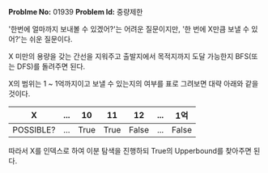 **Problme No:** 01939
**Problem Id:** 중량제한


'한번에 얼마까지 보내볼 수 있겠어?'는 어려운 질문이지만, '한 번에 X만큼 보낼 수 있어?'는 쉬운 질문이다.


X 미만의 용량을 갖는 간선을 지워주고 출발지에서 목적지까지 도달 가능한지 BFS(또는 DFS)를 돌려주면 된다.


X의 범위는 1 ~ 1억까지이고 보낼 수 있는지의 여부를 표로 그려보면 대략 아래와 같을 것이다.

| X         | ...  | 10   | 11   | 12    | ...  | 1억   |
| --------- | ---- | ---- | ---- | ----- | ---- | ----- |
| POSSIBLE? | ...  | True | True | False | ...  | False |

따라서 X를 인덱스로 하여 이분 탐색을 진행하되 True의 Upperbound를 찾아주면 된다.



